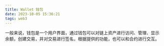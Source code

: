 ```yaml
---
title: Wallet 钱包
date: 2023-10-05 15:36:21
tags: web3
---
```


一般来说，钱包是一个用户界面，通过钱包可以对链上资产进行访问、管理、显示余额，创建交易，并对交易进行签名，根据提供的功能，也可以和合约进行交互。

<!-- more -->


